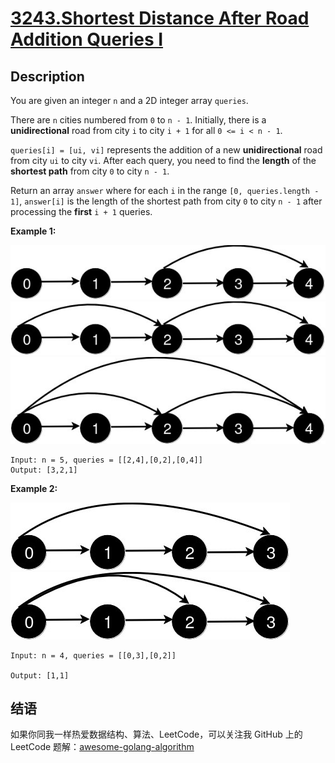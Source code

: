 # [3243.Shortest Distance After Road Addition Queries I][title]

## Description
You are given an integer `n` and a 2D integer array `queries`.

There are `n` cities numbered from `0` to `n - 1`. Initially, there is a **unidirectional** road from city `i` to city `i + 1` for all `0 <= i < n - 1`.

`queries[i] = [ui, vi]` represents the addition of a new **unidirectional** road from city `ui` to city `vi`. After each query, you need to find the **length** of the **shortest path** from city `0` to city `n - 1`.

Return an array `answer` where for each `i` in the range `[0, queries.length - 1]`, `answer[i]` is the length of the shortest path from city `0` to city `n - 1` after processing the **first** `i + 1` queries.

**Example 1:**  

![1](./1.jpg)
![2](./2.jpg)
![3](./3.jpg)

```
Input: n = 5, queries = [[2,4],[0,2],[0,4]]
Output: [3,2,1]
```

**Example 2:**  

![4](./4.jpg)
![5](./5.jpg)

```
Input: n = 4, queries = [[0,3],[0,2]]

Output: [1,1]
```

## 结语

如果你同我一样热爱数据结构、算法、LeetCode，可以关注我 GitHub 上的 LeetCode 题解：[awesome-golang-algorithm][me]

[title]: https://leetcode.com/problems/shortest-distance-after-road-addition-queries-i/
[me]: https://github.com/kylesliu/awesome-golang-algorithm
